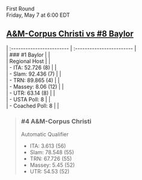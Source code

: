 First Round  
Friday, May 7 at 6:00 EDT
## [A&M-Corpus Christi vs #8 Baylor](https://www.ncaa.com/game/5833654) 

| :------------------------ | :------------------------ |  
| ### #1 Baylor             | |  
| Regional Host             | |  
| - ITA: 52.726 (8)         | |  
| - Slam: 92.436 (7)        | |  
| - TRN: 89.865 (4)         | |  
| - Massey: 8.06 (12)       | |  
| - UTR: 63.14 (8)          | |  
| - USTA Poll: 8            | |  
| - Coached Poll: 8         | |  

> ### #4 A&M-Corpus Christi  
> Automatic Qualifier  
> - ITA: 3.613 (56)  
> - Slam: 78.548 (55)  
> - TRN: 67.726 (55)  
> - Massey: 5.45 (52)  
> - UTR: 54.53 (52)  